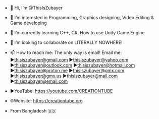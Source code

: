- 👋 Hi, I’m @ThisIsZubayer
- 👀 I’m interested in Programming, Graphics designing, Video Editing & Game developing
- 🌱 I’m currently learning C++, C#, How to use Unity Game Engine
- 💞️ I’m looking to collaborate on LITERALLY NOWHERE!
- 📫 How to reach me: The only way is email!
                       Email me: 
►thisiszubayer@gmail.com 
►thisiszubayer@yahoo.com 
►thisiszubayer@outlook.com 
►thisiszubayer@hotmail.com 
►thisiszubayer@proton.me 
►thisiszubayer@gmx.com 
►thisiszubayer@gmx.us 
►thisiszubayer@mail.com 
►thisiszubayer@email.com 


- ▶️YouTube: https://youtube.com/CREATIONTUBE
- 🌐Website: https://creationtube.org
- From Bangladesh :bangladesh:


